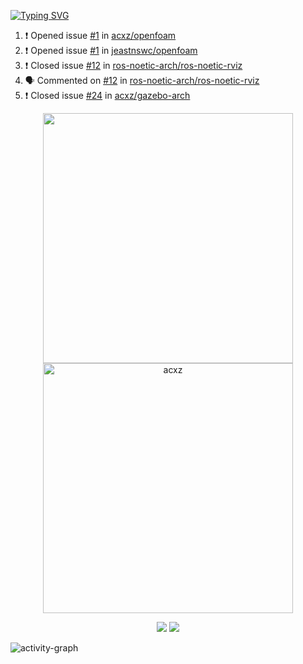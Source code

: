 [![Typing SVG](https://readme-typing-svg.herokuapp.com?size=16&color=AFFFA3&multiline=true&height=75&lines=contributing+to+robotics%2Faerospace%2Fml%2Fgpu+software;packaging+it+for+archlinux;ricer)](https://git.io/typing-svg)

<!--START_SECTION:activity-->
1. ❗️ Opened issue [#1](https://github.com/acxz/openfoam/issues/1) in [acxz/openfoam](https://github.com/acxz/openfoam)
2. ❗️ Opened issue [#1](https://github.com/jeastnswc/openfoam/issues/1) in [jeastnswc/openfoam](https://github.com/jeastnswc/openfoam)
3. ❗️ Closed issue [#12](https://github.com/ros-noetic-arch/ros-noetic-rviz/issues/12) in [ros-noetic-arch/ros-noetic-rviz](https://github.com/ros-noetic-arch/ros-noetic-rviz)
4. 🗣 Commented on [#12](https://github.com/ros-noetic-arch/ros-noetic-rviz/issues/12) in [ros-noetic-arch/ros-noetic-rviz](https://github.com/ros-noetic-arch/ros-noetic-rviz)
5. ❗️ Closed issue [#24](https://github.com/acxz/gazebo-arch/issues/24) in [acxz/gazebo-arch](https://github.com/acxz/gazebo-arch)
<!--END_SECTION:activity-->

<p align="center">
  <img width="400em" src=https://github-readme-stats.vercel.app/api?username=acxz&include_all_commits=true&show_icons=true />
  <img width="400em" src="https://github-readme-streak-stats.herokuapp.com/?user=acxz&" alt="acxz" />
</p>

<p align="center">
  <img src=https://github-readme-stats.vercel.app/api/top-langs/?username=acxz&layout=compact />
  <img src=https://github-profile-trophy.vercel.app/?username=acxz&row=2&column=4 />
</p>

![activity-graph](https://activity-graph.herokuapp.com/graph?username=acxz&theme=aqua)
